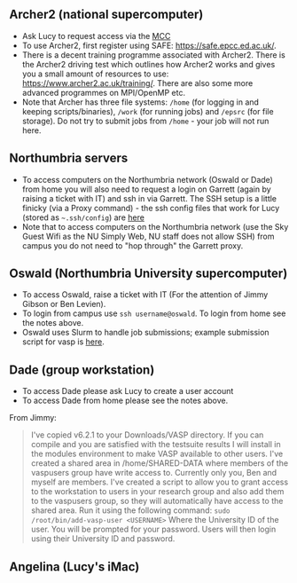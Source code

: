 
## Archer2 (national supercomputer)

- Ask Lucy to request access via the [MCC](https://www.ucl.ac.uk/klmc/mcc/)
- To use Archer2, first register using SAFE: https://safe.epcc.ed.ac.uk/.
- There is a decent training programme associated with Archer2. There is the Archer2 driving test which outlines how Archer2 works and gives you a small amount of resources to use: https://www.archer2.ac.uk/training/. There are also some more advanced programmes on MPI/OpenMP etc.
- Note that Archer has three file systems: `/home` (for logging in and keeping scripts/binaries), `/work` (for running jobs) and `/epsrc` (for file storage). Do not try to submit jobs from `/home` - your job will not run here.

## Northumbria servers

- To access computers on the Northumbria network (Oswald or Dade) from home you will also need to request a login on Garrett (again by raising a ticket with IT) and ssh in via Garrett. The SSH setup is a little finicky (via a Proxy command) - the ssh config files that work for Lucy (stored as `~.ssh/config`) are [here](https://github.com/lucydot/ssh_config/blob/main/config)
- Note that to access computers on the Northumbria network (use the Sky Guest Wifi as the NU Simply Web, NU staff does not allow SSH) from campus you do not need to "hop through" the Garrett proxy.

## Oswald (Northumbria University supercomputer)

- To access Oswald, raise a ticket with IT (For the attention of Jimmy Gibson or Ben Levien).
- To login from campus use `ssh username@oswald`. To login from home see the notes above.
- Oswald uses Slurm to handle job submissions; example submission script for vasp is [here](https://github.com/NU-CEM/Group_wiki/blob/main/oswald_submission.slm).

## Dade (group workstation)

- To access Dade please ask Lucy to create a user account
- To access Dade from home please see the notes above.

From Jimmy: 
> I've copied v6.2.1 to your Downloads/VASP directory.  If you can compile and you are satisfied with the testsuite results I will install in the modules environment to make VASP available to other users.
> I've created a shared area in /home/SHARED-DATA where members of the vaspusers group have write access to.  Currently only you, Ben and myself are members.
> I've created a script to allow you to grant access to the workstation to users in your research group and also add them to the vaspusers group, so they will automatically have access to the shared area.  Run it using the following command: 
> `sudo /root/bin/add-vasp-user <USERNAME>`
> Where <USERNAME> the University ID of the user.  You will be prompted for your password.  Users will then login using their University ID and password. 
 
## Angelina (Lucy's iMac)
